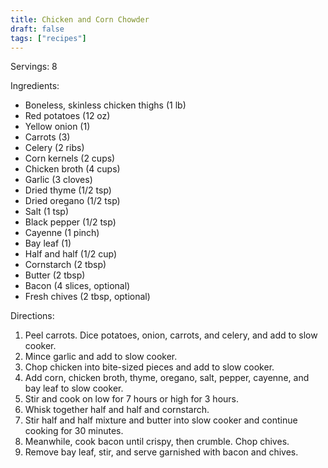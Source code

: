 ```yaml
---
title: Chicken and Corn Chowder
draft: false
tags: ["recipes"]
---
```


Servings: 8

Ingredients:
- Boneless, skinless chicken thighs (1 lb)
- Red potatoes (12 oz)
- Yellow onion (1)
- Carrots (3)
- Celery (2 ribs)
- Corn kernels (2 cups)
- Chicken broth (4 cups)
- Garlic (3 cloves)
- Dried thyme (1/2 tsp)
- Dried oregano (1/2 tsp)
- Salt (1 tsp)
- Black pepper (1/2 tsp)
- Cayenne (1 pinch)
- Bay leaf (1)
- Half and half (1/2 cup)
- Cornstarch (2 tbsp)
- Butter (2 tbsp)
- Bacon (4 slices, optional)
- Fresh chives (2 tbsp, optional)

Directions:
1) Peel carrots. Dice potatoes, onion, carrots, and celery, and add to slow cooker.
2) Mince garlic and add to slow cooker.
3) Chop chicken into bite-sized pieces and add to slow cooker.
4) Add corn, chicken broth, thyme, oregano, salt, pepper, cayenne, and bay leaf to slow cooker.
5) Stir and cook on low for 7 hours or high for 3 hours.
6) Whisk together half and half and cornstarch.
7) Stir half and half mixture and butter into slow cooker and continue cooking for 30 minutes.
8) Meanwhile, cook bacon until crispy, then crumble. Chop chives.
9) Remove bay leaf, stir, and serve garnished with bacon and chives.
